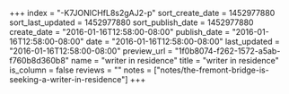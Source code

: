 +++
index = "-K7JONlCHfL8s2gAJ2-p"
sort_create_date = 1452977880
sort_last_updated = 1452977880
sort_publish_date = 1452977880
create_date = "2016-01-16T12:58:00-08:00"
publish_date = "2016-01-16T12:58:00-08:00"
date = "2016-01-16T12:58:00-08:00"
last_updated = "2016-01-16T12:58:00-08:00"
preview_url = "1f0b8074-f262-1572-a5ab-f760b8d360b8"
name = "writer in residence"
title = "writer in residence"
is_column = false
reviews = ""
notes = ["notes/the-fremont-bridge-is-seeking-a-writer-in-residence"]
+++

